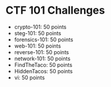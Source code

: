 # CTF 101 Challenges

* crypto-101: 50 points
* steg-101: 50 points
* forensics-101: 50 points
* web-101: 50 points
* reverse-101: 50 points
* network-101: 50 points
* FindTheTaco: 50 points
* HiddenTacos: 50 points
* vi: 50 points